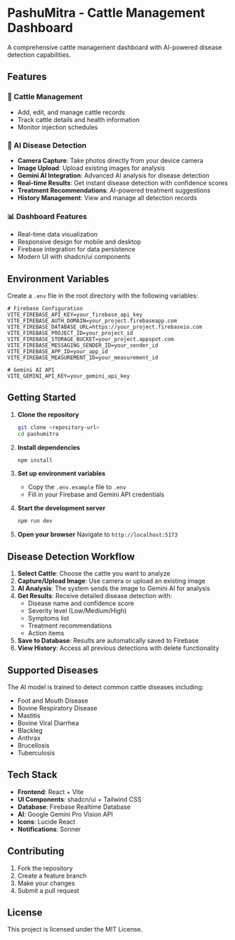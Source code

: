 # PashuMitra - Cattle Management Dashboard

A comprehensive cattle management dashboard with AI-powered disease detection capabilities.

## Features

### 🐄 Cattle Management
- Add, edit, and manage cattle records
- Track cattle details and health information
- Monitor injection schedules

### 🔬 AI Disease Detection
- **Camera Capture**: Take photos directly from your device camera
- **Image Upload**: Upload existing images for analysis
- **Gemini AI Integration**: Advanced AI analysis for disease detection
- **Real-time Results**: Get instant disease detection with confidence scores
- **Treatment Recommendations**: AI-powered treatment suggestions
- **History Management**: View and manage all detection records

### 📊 Dashboard Features
- Real-time data visualization
- Responsive design for mobile and desktop
- Firebase integration for data persistence
- Modern UI with shadcn/ui components

## Environment Variables

Create a `.env` file in the root directory with the following variables:

```env
# Firebase Configuration
VITE_FIREBASE_API_KEY=your_firebase_api_key
VITE_FIREBASE_AUTH_DOMAIN=your_project.firebaseapp.com
VITE_FIREBASE_DATABASE_URL=https://your_project.firebaseio.com
VITE_FIREBASE_PROJECT_ID=your_project_id
VITE_FIREBASE_STORAGE_BUCKET=your_project.appspot.com
VITE_FIREBASE_MESSAGING_SENDER_ID=your_sender_id
VITE_FIREBASE_APP_ID=your_app_id
VITE_FIREBASE_MEASUREMENT_ID=your_measurement_id

# Gemini AI API
VITE_GEMINI_API_KEY=your_gemini_api_key
```

## Getting Started

1. **Clone the repository**
   ```bash
   git clone <repository-url>
   cd pashumitra
   ```

2. **Install dependencies**
   ```bash
   npm install
   ```

3. **Set up environment variables**
   - Copy the `.env.example` file to `.env`
   - Fill in your Firebase and Gemini API credentials

4. **Start the development server**
   ```bash
   npm run dev
   ```

5. **Open your browser**
   Navigate to `http://localhost:5173`

## Disease Detection Workflow

1. **Select Cattle**: Choose the cattle you want to analyze
2. **Capture/Upload Image**: Use camera or upload an existing image
3. **AI Analysis**: The system sends the image to Gemini AI for analysis
4. **Get Results**: Receive detailed disease detection with:
   - Disease name and confidence score
   - Severity level (Low/Medium/High)
   - Symptoms list
   - Treatment recommendations
   - Action items
5. **Save to Database**: Results are automatically saved to Firebase
6. **View History**: Access all previous detections with delete functionality

## Supported Diseases

The AI model is trained to detect common cattle diseases including:
- Foot and Mouth Disease
- Bovine Respiratory Disease
- Mastitis
- Bovine Viral Diarrhea
- Blackleg
- Anthrax
- Brucellosis
- Tuberculosis

## Tech Stack

- **Frontend**: React + Vite
- **UI Components**: shadcn/ui + Tailwind CSS
- **Database**: Firebase Realtime Database
- **AI**: Google Gemini Pro Vision API
- **Icons**: Lucide React
- **Notifications**: Sonner

## Contributing

1. Fork the repository
2. Create a feature branch
3. Make your changes
4. Submit a pull request

## License

This project is licensed under the MIT License.
